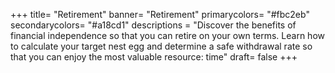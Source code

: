 +++
title= "Retirement"
banner= "Retirement"
primarycolors= "#fbc2eb"
secondarycolors= "#a18cd1"
descriptions = "Discover the benefits of financial independence so that you can retire on your own terms. Learn how to calculate your target nest egg and determine a safe withdrawal rate so that you can enjoy the most valuable resource: time"
draft= false
+++